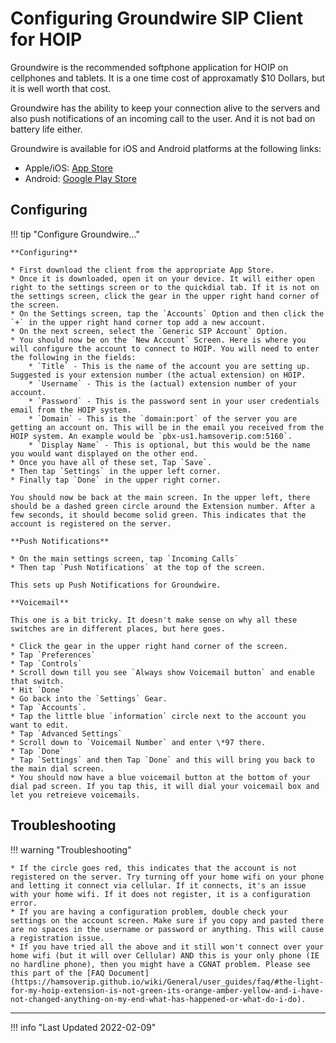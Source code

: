 # Configuring Groundwire SIP Client for HOIP

Groundwire is the recommended softphone application for HOIP on cellphones and tablets. It is a one time cost of approxamatly $10 Dollars, but it is well worth that cost.

Groundwire has the ability to keep your connection alive to the servers and also push notifications of an incoming call to the user. And it is not bad on battery life either.

Groundwire is available for iOS and Android platforms at the following links:

* Apple/iOS: [App Store](https://itunes.apple.com/us/app/acrobits-groundwire/id378503081?mt=8)
* Android: [Google Play Store](https://play.google.com/store/apps/details?id=cz.acrobits.softphone.aliengroundwire&hl=en_US&gl=US)

## Configuring

!!! tip "Configure Groundwire..."

    **Configuring**

    * First download the client from the appropriate App Store.
    * Once it is downloaded, open it on your device. It will either open right to the settings screen or to the quickdial tab. If it is not on the settings screen, click the gear in the upper right hand corner of the screen.
    * On the Settings screen, tap the `Accounts` Option and then click the `+` in the upper right hand corner top add a new account.
    * On the next screen, select the `Generic SIP Account` Option.
    * You should now be on the `New Account` Screen. Here is where you will configure the account to connect to HOIP. You will need to enter the following in the fields:
        * `Title` - This is the name of the account you are setting up. Suggested is your extension number (the actual extension) on HOIP.
        * `Username` - This is the (actual) extension number of your account.
        * `Password` - This is the password sent in your user credentials email from the HOIP system.
        * `Domain` - This is the `domain:port` of the server you are getting an account on. This will be in the email you received from the HOIP system. An example would be `pbx-us1.hamsoverip.com:5160`.
        * `Display Name` - This is optional, but this would be the name you would want displayed on the other end.
    * Once you have all of these set, Tap `Save`.
    * Then tap `Settings` in the upper left corner.
    * Finally tap `Done` in the upper right corner.

    You should now be back at the main screen. In the upper left, there should be a dashed green circle around the Extension number. After a few seconds, it should become solid green. This indicates that the account is registered on the server.

    **Push Notifications**

    * On the main settings screen, tap `Incoming Calls`
    * Then tap `Push Notifications` at the top of the screen.

    This sets up Push Notifications for Groundwire.

    **Voicemail**

    This one is a bit tricky. It doesn't make sense on why all these switches are in different places, but here goes.

    * Click the gear in the upper right hand corner of the screen.
    * Tap `Preferences`
    * Tap `Controls`
    * Scroll down till you see `Always show Voicemail button` and enable that switch.
    * Hit `Done`
    * Go back into the `Settings` Gear.
    * Tap `Accounts`.
    * Tap the little blue `information` circle next to the account you want to edit.
    * Tap `Advanced Settings`
    * Scroll down to `Voicemail Number` and enter \*97 there.
    * Tap `Done`
    * Tap `Settings` and then Tap `Done` and this will bring you back to the main dial screen.
    * You should now have a blue voicemail button at the bottom of your dial pad screen. If you tap this, it will dial your voicemail box and let you retreieve voicemails.

## Troubleshooting

!!! warning "Troubleshooting"

    * If the circle goes red, this indicates that the account is not registered on the server. Try turning off your home wifi on your phone and letting it connect via cellular. If it connects, it's an issue with your home wifi. If it does not register, it is a configuration error. 
    * If you are having a configuration problem, double check your settings on the account screen. Make sure if you copy and pasted there are no spaces in the username or password or anything. This will cause a registration issue.
    * If you have tried all the above and it still won't connect over your home wifi (but it will over Cellular) AND this is your only phone (IE no hardline phone), then you might have a CGNAT problem. Please see this part of the [FAQ Document](https://hamsoverip.github.io/wiki/General/user_guides/faq/#the-light-for-my-hoip-extension-is-not-green-its-orange-amber-yellow-and-i-have-not-changed-anything-on-my-end-what-has-happened-or-what-do-i-do).

----

!!! info "Last Updated 2022-02-09"
